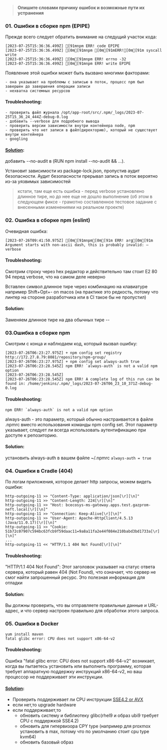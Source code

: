 > #### Опишите словами причину ошибок и возможные пути их устранения

### 01. Ошибки в сборке npm (EPIPE)
Прежде всего следует обратить внимание на следущий участок кода:
```
[2023-07-25T15:36:36.499Z] [91mnpm ERR! code EPIPE
[2023-07-25T15:36:36.499Z] [0m[91mnpm [0m[91mERR![0m[91m syscall write
[2023-07-25T15:36:36.499Z] [0m[91mnpm ERR! errno -32
[2023-07-25T15:36:36.499Z] [0m[91mnpm ERR! write EPIPE

```
 Появление этой ошибки может быть вызвано многими факторами:

    - она указывает на проблемы с записью в поток, процесс npm был завершен до завершения операции записи
    - нехватка системных ресурсов

#### Troubleshooting:
    - проверить файл журнала /opt/app-root/src/.npm/_logs/2023-07-25T15_36_24_444Z-debug-0.log
    - добавить --verbose для подробного вывода
    - проверить версии зависимости внутри контейнера node, npm
    - проверить что нет записи в файл(директорию), который не существует внутри контейнера
    - googling

#### [Solution](https://stackoverflow.com/questions/74095146/gitlab-ci-npm-err-code-epipe-on-every-build-while-running-npm-install):

добавить --no-audit в (RUN npm install --no-audit && ...).

Установит зависимости из package-lock.json, пропустив аудит безопасности.
Аудит безопасности прерывал запись в поток вероятно из-за уязвимых зависимостей

> кстати, там еще есть ошибка - перед verbose установлено длинное тире, но до нее еще не дошло выполнение (об этом в следующем фиксе - грамотно составленное тестовое задание с внесенными изменениями на реальном проекте)

### 02. Ошибка в сборке npm (eslint)
Очевидная ошибка:
```
[2023-07-26T09:41:50.975Z] [0m[91mnpm[0m[91m ERR! arg[0m[91m Argument starts with non-ascii dash, this is probably invalid: —verbose
```
#### Troubleshooting:

Смотрим строку через hex редактор и действительно там стоит E2 80 94 перед verbose, что на самом деле неверно

Вставлен символ длинное тире через комбинацию на клавиатуре например Shift+Opt+- on macos (на практике это редкость, потому что линтер на стороне разработчика или в CI такое бы не пропустил)

#### Solution:

Заменяем длинное тире на два обычных тире --

### 03.Ошибка в сборке npm

Смотрим с конца и наблюдаем код, который вызвал ошибку:

```
[2023-07-26T06:23:27.975Z] + npm config set registry http://172.27.8.79:8081/repository/npm-group/
[2023-07-26T06:23:27.975Z] + npm config set always-auth true
[2023-07-26T06:23:28.545Z] npm ERR! `always-auth` is not a valid npm option
[2023-07-26T06:23:28.545Z] 
[2023-07-26T06:23:28.545Z] npm ERR! A complete log of this run can be found in: /home/jenkins/.npm/_logs/2023-07-26T06_23_10_371Z-debug-0.log
```
#### Troubleshooting:
```
npm ERR! `always-auth` is not a valid npm option
```
always-auth - это параметр, который обычно настраивается в файле .npmrc вместо использования команды npm config set. Этот параметр указывает, следует ли всегда использовать аутентификацию при доступе к репозиторию.

#### Solution:
установить always-auth в вашем файле ~/.npmrc
`always-auth = true`

### 04. Ошибки в Cradle (404)

По логам приложения, которое делает http запросы, можем видеть ошибки:
```
http-outgoing-11 >> "Content-Type: application/json[\r][\n]"
http-outgoing-11 >> "Content-Length: 224[\r][\n]"
http-outgoing-11 >> "Host: bcecosys-ms-gateway.apps.test.gazprom-neft.local[\r][\n]"
http-outgoing-11 >> "Connection: Keep-Alive[\r][\n]"
http-outgoing-11 >> "User-Agent: Apache-HttpClient/4.5.13 (Java/11.0.17)[\r][\n]"
http-outgoing-11 >> "Cookie: 51b72c07907c594bc63fcb9f59daac11=9a8a11fa2e44f084e210babd3bd1733a[\r][\n]"
...
http-outgoing-11 << "HTTP/1.1 404 Not Found[\r][\n]"
```
#### Troubleshooting:

"HTTP/1.1 404 Not Found": Этот заголовок указывает на статус ответа сервера, который равен 404 (Not Found), что означает, что сервер не смог найти запрошенный ресурс.
Это полезная информация для отладки

#### Solution:

 Вы должны проверить, что вы отправляете правильные данные и URL-адрес, и что сервер настроен правильно для обработки этого запроса.

### 05. Ошибки в Docker

```
yum install maven  
fatal glibc error: CPU does not support x86-64-v2 
```

#### Troubleshooting:

Ошибка "fatal glibc error: CPU does not support x86-64-v2" возникает, когда вы пытаетесь установить или выполнить программу, которая требует аппаратную поддержку инструкций x86-64-v2, но ваш процессор не поддерживает эти инструкции.

#### [Solution](https://fixthebug.online/fatal-glibc-error-cpu-does-not-support-x86-64-v2/):

- Проверить поддерживает ли CPU инструкции [SSE4.2 or AVX](https://developers.redhat.com/blog/2021/01/05/building-red-hat-enterprise-linux-9-for-the-x86-64-v2-microarchitecture-level#background_of_the_x86_64_microarchitecture_levels)
- если нет,то upgrade hardware
- ecли поддерживает,то 
  - обновить систему и библиотеку glibc(rhel9 и образ ubi9 требует  CPU с поддержкой SSE4.2)
  - обновить для гипервизора CPY type (например для proxmox установить в max, потому что по умолчанию стоит cpu type kvm64)
  - обновить базовый образ
